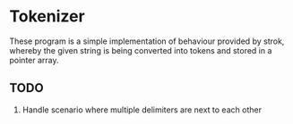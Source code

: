 # Tokenizer

These program is a simple implementation of behaviour provided by strok, whereby the given string is being converted into tokens and stored in a pointer array.

## TODO
1. Handle scenario where multiple delimiters are next to each other
